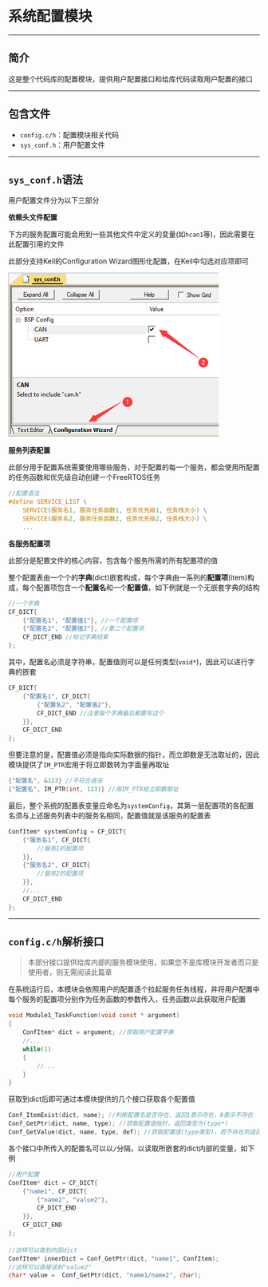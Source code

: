 # 系统配置模块

---

## 简介

这是整个代码库的配置模块，提供用户配置接口和给库代码读取用户配置的接口

---

## 包含文件

- `config.c/h`：配置模块相关代码
- `sys_conf.h`：用户配置文件

---

## `sys_conf.h`语法

用户配置文件分为以下三部分

**依赖头文件配置**

下方的服务配置可能会用到一些其他文件中定义的变量(如`hcan1`等)，因此需要在此配置引用的文件

此部分支持Keil的Configuration Wizard图形化配置，在Keil中勾选对应项即可

![图形化配置](图形化配置.png)

**服务列表配置**

此部分用于配置系统需要使用哪些服务，对于配置的每一个服务，都会使用所配置的任务函数和优先级自动创建一个FreeRTOS任务

```c
//配置语法
#define SERVICE_LIST \
	SERVICE(服务名1, 服务任务函数1, 任务优先级1, 任务栈大小) \
	SERVICE(服务名2, 服务任务函数2, 任务优先级2, 任务栈大小) \
	...
```

**各服务配置项**

此部分是配置文件的核心内容，包含每个服务所需的所有配置项的值

整个配置表由一个个的**字典**(dict)嵌套构成，每个字典由一系列的**配置项**(item)构成，每个配置项包含一个**配置名**和一个**配置值**，如下例就是一个无嵌套字典的结构

```c
//一个字典
CF_DICT{
	{"配置名1", "配置值1"}, //一个配置项
	{"配置名2", "配置值2"}, //第二个配置项
	CF_DICT_END //标记字典结束
};
```

其中，配置名必须是字符串，配置值则可以是任何类型(`void*`)，因此可以进行字典的嵌套

```c
CF_DICT{
	{"配置名1", CF_DICT{
		{"配置名2", "配置值2"},
		CF_DICT_END //注意每个字典最后都要写这个
	}}, 
	CF_DICT_END
};
```

但要注意的是，配置值必须是指向实际数据的指针，而立即数是无法取址的，因此模块提供了`IM_PTR`宏用于将立即数转为字面量再取址

```c
{"配置名", &123} //不符合语法
{"配置名", IM_PTR(int, 123)} //用IM_PTR给立即数取址
```

最后，整个系统的配置表变量应命名为`systemConfig`，其第一层配置项的各配置名须与上述服务列表中的服务名相同，配置值就是该服务的配置表

```c
ConfItem* systemConfig = CF_DICT{
	{"服务名1", CF_DICT{
		//服务1的配置项
	}},
	{"服务名2", CF_DICT{
		//服务2的配置项
	}},
	//...
	CF_DICT_END
};
```

---

## `config.c/h`解析接口

> 本部分接口提供给库内部的服务模块使用，如果您不是库模块开发者而只是使用者，则无需阅读此篇章

在系统运行后，本模块会依照用户的配置逐个拉起服务任务线程，并将用户配置中每个服务的配置项分别作为任务函数的参数传入，任务函数以此获取用户配置

```c
void Module1_TaskFunction(void const * argument)
{
	ConfItem* dict = argument; //获取用户配置字典
	//...
	while(1)
	{
		//...
	}
}
```

获取到dict后即可通过本模块提供的几个接口获取各个配置值

```c
Conf_ItemExist(dict, name); //判断配置名是否存在，返回1表示存在，0表示不存在
Conf_GetPtr(dict, name, type); //获取配置值指针，返回类型为(type*)
Conf_GetValue(dict, name, type, def); //获取配置值(type类型)，若不存在则返回默认值def
```

各个接口中所传入的配置名可以以`/`分隔，以读取所嵌套的dict内部的变量，如下例

```c
//用户配置
ConfItem* dict = CF_DICT{
	{"name1", CF_DICT{
		{"name2", "value2"},
		CF_DICT_END
	}}, 
	CF_DICT_END
};

//这样可以取到内层dict
ConfItem* innerDict = Conf_GetPtr(dict, "name1", ConfItem);
//这样可以直接读到"value2"
char* value =  Conf_GetPtr(dict, "name1/name2", char);
```
